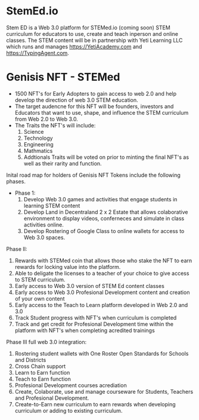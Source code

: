 # StemEd.io
Stem ED is a Web 3.0 platform for STEMed.io (coming soon) STEM curriculum for educators to use, create and teach inperson and online classes.  The STEM content will be in partnership with Yeti Learning LLC which runs and manages https://YetiAcademy.com and https://TypingAgent.com.  

# Genisis NFT - STEMed 
- 1500 NFT's for Early Adopters to gain access to web 2.0 and help develop the direction of web 3.0 STEM education.  
- The target audencne for this NFT will be founders, investors and Educators that want to use, shape, and influence the STEM curriculum from Web 2.0 to Web 3.0. 
- The Traits the NFT's will include: 
   1. Science
   2. Technology
   3. Engineering
   4. Mathmatics
   5. Addtionals Traits will be voted on prior to minting the final NFT's as well as their rarity and function. 

Inital road map for holders of Genisis NFT Tokens include the following phases. 
- Phase 1: 
  1. Develop Web 3.0 games and activities that engage students in learning STEM content
  2. Develop Land in Decentraland 2 x 2 Estate that allows colaborative environment to display videos, conferneces and simulate in class activities online. 
  3. Develop Rostering of Google Class to online wallets for access to Web 3.0 spaces. 

Phase II: 
1. Rewards with STEMed coin that allows those who stake the NFT to earn rewards for locking value into the platform. 
2. Able to deligate the licenses to a teacher of your choice to give access to STEM curriculum. 
3. Early access to Web 3.0 version of STEM Ed content classes
4. Early access to Web 3.0 Profesional Development content and creation of your own content 
5. Early access to the Teach to Learn platform developed in Web 2.0 and 3.0
6. Track Student progress with NFT's when curriculum is completed
7. Track and get credit for Profesional Development time within the platform with NFT's when completing acredited trainings 

Phase III full web 3.0 integration: 
1. Rostering student wallets with One Roster Open Standards for Schools and Districts
2. Cross Chain support
3. Learn to Earn function 
4. Teach to Earn function
5. Profesional Development courses acrediation
6. Create, Colaborate, use and manage courseware for Students, Teachers and Profesional Development. 
7. Create-to-Earn new curriculum to earn rewards when developing curriculum or adding to existing curriculum. 
